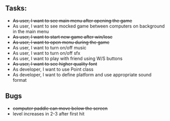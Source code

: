 ## Tasks:
- ~~As user, I want to see main menu after opening the game~~
- As user, I want to see mocked game between computers on background in the main menu
- ~~As user, I want to start new game after win/lose~~
- ~~As user, I want to open menu during the game~~
- As user, I want to turn on/off music
- As user, I want to turn on/off sfx
- As user, I want to play with friend using W/S buttons
- ~~As user, I want to see higher quality font~~
- As developer, I want to use Point class
- As developer, I want to define platform and use appropriate sound format

## Bugs
- ~~computer paddle can move below the screen~~
- level increases in 2-3 after first hit